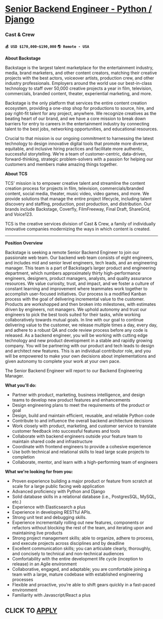 # [Senior Backend Engineer - Python / Django](https://www.remotewlb.com/apply/senior-backend-engineer-python-django)  
### Cast & Crew  
#### `💰 USD $170,000~$190,000` `🌎 Remote - USA`  

**About Backstage**

Backstage is the largest talent marketplace for the entertainment industry, media, brand marketers, and other content creators, matching their creative projects with the best actors, voiceover artists, production crew, and other industry professionals. Employers around the world use our best-in-class technology to staff over 50,000 creative projects a year in film, television, commercials, branded content, theater, experiential marketing, and more.

Backstage is the only platform that services the entire content creation ecosystem, providing a one-stop shop for productions to source, hire, and pay right-fit talent for any project, anywhere. We recognize creatives as the beating heart of our brand, and we have a core mission to break down barriers for entry to careers in the entertainment industry by connecting talent to the best jobs, networking opportunities, and educational resources.

Crucial to that mission is our ongoing commitment to harnessing the latest technology to design innovative digital tools that promote more diverse, equitable, and inclusive hiring practices and facilitate more authentic, successful storytelling. We’re a team of customer-centric, data-driven, forward-thinking, strategic problem-solvers with a passion for helping our customers and members make amazing things together.

**About TCS**

TCS' mission is to empower creative talent and streamline the content creation process for projects in film, television, commercials/branded content, social media, theater, music video, video games, and more. We provide solutions that manage the entire project lifecycle, including talent discovery and staffing, production, post production, and distribution. Our brands include Backstage, Coverfly, FilmFreeway, Final Draft, ShareGrid, and Voice123.

TCS is the creative services division of Cast & Crew, a family of individually innovative companies modernizing the ways in which content is created.

* * *

**Position Overview**

Backstage is seeking a remote Senior Backend Engineer to join our passionate web team. Our backend web team consists of eight engineers, and includes mid and senior level engineers, tech leads, and an engineering manager. This team is a part of Backstage’s larger product and engineering department, which numbers approximately thirty high-performance engineers, designers, product managers, analysts, and quality assurance resources. We value curiosity, trust, and impact, and we foster a culture of constant learning and improvement where teammates work together to accomplish user-focused initiatives. Our process is a modified Kanban process with the goal of delivering incremental value to the customer. Products are workshopped and then broken into milestones, with estimates driven by engineers, not managers. We uphold autonomy and trust our engineers to pick the best tools suited for their tasks, while working collaboratively towards mutual goals. In line with our goal to continue
delivering value to the customer, we release multiple times a day, every day, and adhere to a robust QA and code review process before any code is released. As a backend engineer, you will be working with cutting edge technology and new product development in a stable and rapidly growing company. You will be partnering with our product and tech leads to design and architect new features. This is an individual contributor role, and you will be empowered to make your own decisions about implementations and given autonomy to complete your work at your own pace.

  
The Senior Backend Engineer will report to our Backend Engineering Manager.

**What you'll do:**

  * Partner with product, marketing, business intelligence, and design teams to develop new product features and enhancements
  * Design engineering plans to meet the requirements of the product or goal
  * Design, build and maintain efficient, reusable, and reliable Python code
  * Contribute to and influence the overall backend architecture decisions
  * Work closely with product, marketing, and customer service to translate customer feedback into successful features and tools 
  * Collaborate with backend engineers outside your feature team to maintain shared code and infrastructure
  * Coordinate with frontend engineers to provide a cohesive experience
  * Use both technical and relational skills to lead large scale projects to completion
  * Collaborate, mentor, and learn with a high-performing team of engineers

**What we're looking for from you:**

  * Proven experience building a major product or feature from scratch at scale for a large public facing web application 
  * Advanced proficiency with Python and Django
  * Solid database skills in a relational database (i.e., PostgresSQL, MySQL, etc.)
  * Experience with Elasticsearch a plus
  * Experience in developing RESTful APIs.
  * Strong unit test and debugging skills.
  * Experience incrementally rolling out new features, components or refactors without blocking the rest of the team, and iterating upon and maintaining live products
  * Strong project management skills; able to organize, adhere to process, and execute projects across disciplines and by deadline
  * Excellent communication skills; you can articulate clearly, thoroughly, and concisely to technical and non-technical audiences
  * Comfortability with the entire development life cycle (inception to release) in an Agile environment
  * Collaborative, engaged, and adaptable; you are comfortable joining a team with a large, mature codebase with established engineering processes
  * Flexible and proactive, you’re able to shift gears quickly in a fast-paced environment
  * Familiarity with Javascript/React a plus

  
## CLICK TO [APPLY](https://www.remotewlb.com/apply/senior-backend-engineer-python-django)

